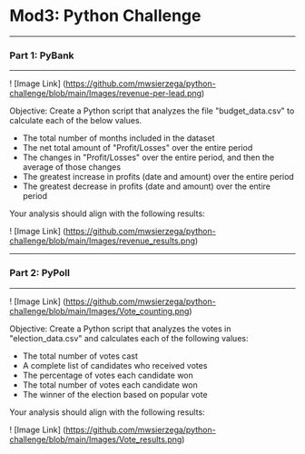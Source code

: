# Mod3: Python Challenge
---
### Part 1: PyBank
---

! [Image Link] (https://github.com/mwsierzega/python-challenge/blob/main/Images/revenue-per-lead.png)

Objective: Create a Python script that analyzes the file "budget_data.csv" to calculate each of the below values.
- The total number of months included in the dataset
- The net total amount of "Profit/Losses" over the entire period
- The changes in "Profit/Losses" over the entire period, and then the average of those changes
- The greatest increase in profits (date and amount) over the entire period
- The greatest decrease in profits (date and amount) over the entire period

Your analysis should align with the following results:

! [Image Link] (https://github.com/mwsierzega/python-challenge/blob/main/Images/revenue_results.png)

---
### Part 2: PyPoll
---

! [Image Link] (https://github.com/mwsierzega/python-challenge/blob/main/Images/Vote_counting.png)

Objective: Create a Python script that analyzes the votes in "election_data.csv" and calculates each of the following values:
- The total number of votes cast
- A complete list of candidates who received votes
- The percentage of votes each candidate won
- The total number of votes each candidate won
- The winner of the election based on popular vote

Your analysis should align with the following results:

! [Image Link] (https://github.com/mwsierzega/python-challenge/blob/main/Images/Vote_results.png)
